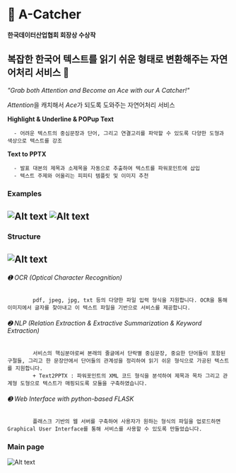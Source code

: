 &#x1F4D9; A-Catcher
=========

**한국데이터산업협회 회장상 수상작**

**복잡한 한국어 텍스트를 읽기 쉬운 형태로 변환해주는 자연어처리 서비스** :loudspeaker:
---------------------------------------------------


*"Grab both Attention and Become an Ace with our A Catcher!"*  
     
*Attention*을 캐치해서 *Ace*가 되도록 도와주는 자연어처리 서비스
      
   **Highlight & Underline & POPup Text**
   
      - 어려운 텍스트의 중심문장과 단어, 그리고 연결고리를 파악할 수 있도록 다양한 도형과 색상으로 텍스트를 강조
      
   **Text to PPTX**
   
      - 발표 대본의 제목과 소제목을 자동으로 추출하여 텍스트를 파워포인트에 삽입
      - 텍스트 주제와 어울리는 피피티 템플릿 및 이미지 추천


### Examples

![Alt text](https://github.com/yoonkim313/dataCampusProject-Team10/blob/master/ServiceExample.png)
![Alt text](https://raw.githubusercontent.com/yoonkim313/dataCampusProject-Team10/master/example2.png)
--------------------------------------------------------------------------------------------------

### Structure

![Alt text](https://github.com/yoonkim313/dataCampusProject-Team10/blob/master/how.png)
---------------------------------------------------------------------------------------------------


   ###### ➊ OCR (Optical Character Recognition)
            pdf, jpeg, jpg, txt 등의 다양한 파일 입력 형식을 지원합니다. OCR을 통해 이미지에서 글자를 찾아내고 이 텍스트 파일을 기반으로 서비스를 제공합니다.
      
   ###### ➋ NLP (Relation Extraction & Extractive Summarization & Keyword Extraction)
            서비스의 핵심분야로써 본래의 줄글에서 단락별 중심문장, 중요한 단어들이 포함된 구절들, 그리고 한 문장안에서 단어들의 관계성을 정리하여 읽기 쉬운 형식으로 가공된 텍스트를 지원합니다.
            + Text2PPTX : 파워포인트의 XML 코드 형식을 분석하여 제목과 목차 그리고 관계형 도형으로 텍스트가 매핑되도록 모듈을 구축하였습니다.
      
   ###### ➌ Web Interface with python-based FLASK
            플래스크 기반의 웹 서버를 구축하여 사용자가 원하는 형식의 파일을 업로드하면 Graphical User Interface를 통해 서비스를 사용할 수 있도록 만들었습니다.

### Main page           
![Alt text](https://raw.githubusercontent.com/yoonkim313/dataCampusProject-Team10/master/main.png)
     

